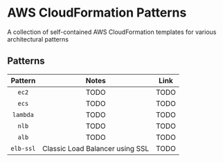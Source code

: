 # AWS CloudFormation Patterns
A collection of self-contained AWS CloudFormation templates for various architectural patterns

## Patterns
Pattern | Notes | Link
:---: | :---: | :---:
`ec2` | TODO | TODO
`ecs` | TODO | TODO
`lambda` | TODO | TODO
`nlb` | TODO | TODO
`alb` | TODO | TODO
`elb-ssl` | Classic Load Balancer using SSL | TODO